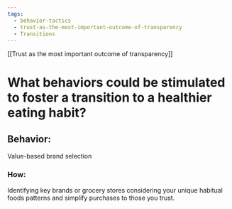 ```yaml
---
tags:
  - behavior-tactics
  - trust-as-the-most-important-outcome-of-transparency
  - Transitions
---
```

[[Trust as the most important outcome of transparency]]

# **What behaviors could be stimulated to foster a transition to a healthier eating habit?**


## Behavior:
Value-based brand selection


### How:
Identifying key brands or grocery stores considering your unique habitual foods patterns and simplify purchases to those you trust. 
